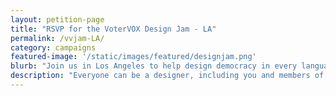 ```yaml
---
layout: petition-page
title: "RSVP for the VoterVOX Design Jam - LA"
permalink: /vvjam-LA/
category: campaigns
featured-image: '/static/images/featured/designjam.png'
blurb: "Join us in Los Angeles to help design democracy in every language."
description: "Everyone can be a designer, including you and members of your community! Join 18MR.org on Saturday, April 16 to design VoterVOX: democracy in every language."
---
```

<link href='https://actionnetwork.org/css/style-embed-whitelabel.css' rel='stylesheet' type='text/css' /><script>window.yepnope || document.write('<script src="https://actionnetwork.org/includes/js/yepnope154-min.js"><\/script>');</script><script src='https://actionnetwork.org/widgets/v2/event/votervox-design-jam-la?format=js&source=widget&style=full'></script><div id='can-event-area-votervox-design-jam-la' style='width: 100%'><!-- this div is the target for our HTML insertion --></div>